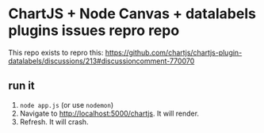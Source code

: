 # ChartJS + Node Canvas + datalabels plugins issues repro repo

This repo exists to repro this: https://github.com/chartjs/chartjs-plugin-datalabels/discussions/213#discussioncomment-770070

## run it

1. `node app.js` (or use `nodemon`)
2. Navigate to [http://localhost:5000/chartjs](http://localhost:5000/chartjs). It will render.
3. Refresh. It will crash.